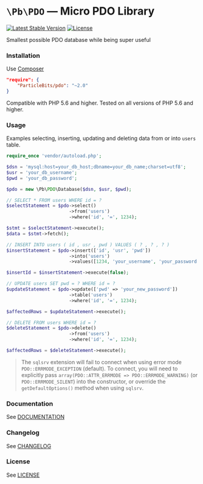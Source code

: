 # `\Pb\PDO` &mdash; Micro PDO Library

[![Latest Stable Version](https://poser.pugx.org/ParticleBits/pdo/v/stable)](https://packagist.org/packages/ParticleBits/pdo)
[![License](https://poser.pugx.org/ParticleBits/pdo/license)](https://packagist.org/packages/ParticleBits/pdo)

Smallest possible PDO database while being super useful

### Installation

Use [Composer](https://getcomposer.org/)

```json
"require": {
    "ParticleBits/pdo": "~2.0"
}
```

Compatible with PHP 5.6 and higher. Tested on all versions of PHP 5.6 and higher.

### Usage

Examples selecting, inserting, updating and deleting data from or into `users` table.

```php
require_once 'vendor/autoload.php';

$dsn = 'mysql:host=your_db_host;dbname=your_db_name;charset=utf8';
$usr = 'your_db_username';
$pwd = 'your_db_password';

$pdo = new \Pb\PDO\Database($dsn, $usr, $pwd);

// SELECT * FROM users WHERE id = ?
$selectStatement = $pdo->select()
                       ->from('users')
                       ->where('id', '=', 1234);

$stmt = $selectStatement->execute();
$data = $stmt->fetch();

// INSERT INTO users ( id , usr , pwd ) VALUES ( ? , ? , ? )
$insertStatement = $pdo->insert(['id', 'usr', 'pwd'])
                       ->into('users')
                       ->values([1234, 'your_username', 'your_password']);

$insertId = $insertStatement->execute(false);

// UPDATE users SET pwd = ? WHERE id = ?
$updateStatement = $pdo->update(['pwd' => 'your_new_password'])
                       ->table('users')
                       ->where('id', '=', 1234);

$affectedRows = $updateStatement->execute();

// DELETE FROM users WHERE id = ?
$deleteStatement = $pdo->delete()
                       ->from('users')
                       ->where('id', '=', 1234);

$affectedRows = $deleteStatement->execute();
```

> The `sqlsrv` extension will fail to connect when using error mode `PDO::ERRMODE_EXCEPTION` (default). To connect, you will need to explicitly pass `array(PDO::ATTR_ERRMODE => PDO::ERRMODE_WARNING)` (or `PDO::ERRMODE_SILENT`) into the constructor, or override the `getDefaultOptions()` method when using `sqlsrv`.

### Documentation

See [DOCUMENTATION](https://github.com/ParticleBits/PDO/blob/master/docs/README.md)

### Changelog

See [CHANGELOG](https://github.com/ParticleBits/PDO/blob/master/CHANGELOG.md)

### License

See [LICENSE](https://github.com/ParticleBits/PDO/blob/master/LICENSE)

